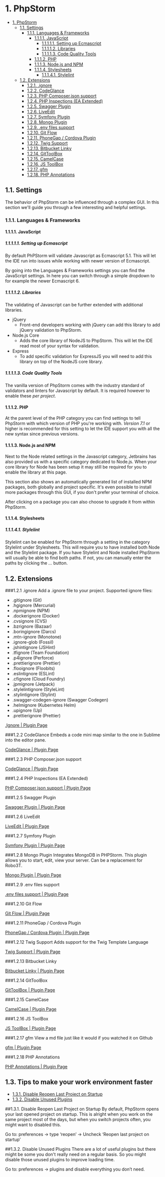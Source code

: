 # 1. PhpStorm

<!-- TOC -->

- [1. PhpStorm](#1-phpstorm)
    - [1.1. Settings](#11-settings)
        - [1.1.1. Languages & Frameworks](#111-languages--frameworks)
            - [1.1.1.1. JavaScript](#1111-javascript)
                - [1.1.1.1.1. Setting up Ecmascript](#11111-setting-up-ecmascript)
                - [1.1.1.1.2. Libraries](#11112-libraries)
                - [1.1.1.1.3. Code Quality Tools](#11113-code-quality-tools)
            - [1.1.1.2. PHP](#1112-php)
            - [1.1.1.3. Node.js and NPM](#1113-nodejs-and-npm)
            - [1.1.1.4. Stylesheets](#1114-stylesheets)
                - [1.1.1.4.1. Stylelint](#11141-stylelint)
    - [1.2. Extensions](#12-extensions)
        - [1.2.1. .ignore](#121-.ignore)
        - [1.2.2. CodeGlance](#122-CodeGlance)
        - [1.2.3. PHP Composer.json support](#123-PHP-Composer.json-support)
        - [1.2.4. PHP Inspections (EA Extended)](#124-PHP-Inspections-EA-Extended)
        - [1.2.5. Swagger Plugin](#125-Swagger-Plugin)
        - [1.2.6. LiveEdit](#126-LiveEdit)
        - [1.2.7. Symfony Plugin](#127-Symfony-Plugin)
        - [1.2.8. Mongo Plugin](#128-Mongo-Plugin)
        - [1.2.9. .env files support](#129-.env-files-support)
        - [1.2.10. Git Flow](#1210-Git-Flow)
        - [1.2.11. PhoneGap / Cordova Plugin](#1211-PhoneGap-Cordova-Plugin)
        - [1.2.12. Twig Support](#1212-Twig-Support)
        - [1.2.13. Bitbucket Linky](#1213-Bitbucket-Linky)
        - [1.2.14. GitToolBox](#1214-GitToolBox)
        - [1.2.15. CamelCase](#1216-CamelCase)
        - [1.2.16. JS ToolBox](#1217-JS-ToolBox)
        - [1.2.17. gfm](#1218-gfm)
        - [1.2.18. PHP Annotations](#1219-PHP-Annotations)

<!-- /TOC -->

## 1.1. Settings

The behavior of PhpStorm can be influenced through a complex GUI. In this section we'll guide you through a few interesting and helpful settings.

### 1.1.1. Languages & Frameworks

#### 1.1.1.1. JavaScript

##### 1.1.1.1.1. Setting up Ecmascript

By default PhPStorm will validate Javascript as Ecmascript 5.1. This will let the IDE run into issues while working with newer version of Ecmascript.

By going into the Languages & Frameworks settings you can find the JavaScript settings. In here you can switch through a simple dropdown to for example the newer Ecmascript 6.

##### 1.1.1.1.2. Libraries

The validating of Javascript can be further extended with additional libraries.

- jQuery
  - Front-end developers working with jQuery can add this library to add jQuery validation to PhpStorm.
- Node.js Core
  - Adds the core library of NodeJS to PhpStorm. This will let the IDE read most of your syntax for validation.
- Express
  - To add specific validation for ExpressJS you will need to add this library on top of the NodeJS core library.

##### 1.1.1.1.3. Code Quality Tools

The vanilla version of PhpStorm comes with the industry standard of validators and linters for Javascript by default. It is required however to enable these *per project*.

#### 1.1.1.2. PHP

At the parent level of the PHP category you can find settings to tell PhpStorm with which version of PHP you're working with. *Version 7.1* or higher is recommended for this setting to let the IDE support you with all the new syntax since previous versions.

#### 1.1.1.3. Node.js and NPM

Next to the Node related settings in the Javascript category, Jetbrains has also provided us with a specific category dedicated to Node.js. When your core library for Node has been setup it may still be required for you to enable the library at this page.

This section also shows an automatically generated list of installed NPM packages, both globally and project specific. It's even possible to install more packages through this GUI, if you don't prefer your terminal of choice.

After clicking on a package you can also choose to upgrade it from within PhpStorm.

#### 1.1.1.4. Stylesheets

##### 1.1.1.4.1. Stylelint

Stylelint can be enabled for PhpStorm through a setting in the category Stylelint under Stylesheets. This will require you to have installed both Node and the Stylelint package. If you have Stylelint and Node installed PhpStorm will usually be able to find both paths. If not, you can manually enter the paths by clicking the *...* button.

## 1.2. Extensions

###1.2.1 .ignore
Add a .ignore file to your project. 
Supported ignore files:
- .gitignore (Git)
- .hgignore (Mercurial)
- .npmignore (NPM)
- .dockerignore (Docker)
- .cvsignore (CVS)
- .bzrignore (Bazaar)
- .boringignore (Darcs)
- .mtn-ignore (Monotone)
- .ignore-glob (Fossil)
- .jshintignore (JSHint)
- .tfignore (Team Foundation)
- .p4ignore (Perforce)
- .prettierignore (Prettier)
- .flooignore (Floobits)
- .eslintignore (ESLint)
- .cfignore (Cloud Foundry)
- .jpmignore (Jetpack)
- .stylelintignore (StyleLint)
- .stylintignore (Stylint)
- .swagger-codegen-ignore (Swagger Codegen)
- .helmignore (Kubernetes Helm)
- .upignore (Up)
- .prettierignore (Prettier)

[.Ignore | Plugin Page](https://plugins.jetbrains.com/plugin/7495--ignore)

###1.2.2 CodeGlance
Embeds a code mini map similar to the one in Sublime into the editor pane. 

[CodeGlance | Plugin Page](https://plugins.jetbrains.com/plugin/7275-codeglance)

###1.2.3 PHP Composer.json support

[CodeGlance | Plugin Page](https://plugins.jetbrains.com/plugin/7631-php-composer-json-support)

###1.2.4 PHP Inspections (EA Extended)

[PHP Composer.json support | Plugin Page](https://plugins.jetbrains.com/plugin/7622-php-inspections-ea-extended-)

###1.2.5 Swagger Plugin

[Swagger Plugin | Plugin Page](https://plugins.jetbrains.com/plugin/8347-swagger-plugin)

###1.2.6 LiveEdit

[LiveEdit | Plugin Page](https://plugins.jetbrains.com/plugin/7007-liveedit)

###1.2.7 Symfony Plugin

[Symfony Plugin | Plugin Page](https://plugins.jetbrains.com/plugin/7219-symfony-plugin)

###1.2.8 Mongo Plugin
Integrates MongoDB in PHPStorm. This plugin allows you to start, edit, view your server.
Can be a replacement for Robo3T.

[Mongo Plugin | Plugin Page](https://plugins.jetbrains.com/plugin/7141-mongo-plugin)

###1.2.9 .env files support

[.env files support | Plugin Page](https://plugins.jetbrains.com/plugin/9525--env-files-support)

###1.2.10 Git Flow

[Git Flow | Plugin Page](https://plugins.jetbrains.com/plugin/7315-git-flow-integration)

###1.2.11 PhoneGap / Cordova Plugin

[PhoneGap / Cordova Plugin | Plugin Page](https://plugins.jetbrains.com/plugin/7436-phonegap-cordova-plugin)

###1.2.12 Twig Support
Adds support for the Twig Template Language

[Twig Support | Plugin Page](https://plugins.jetbrains.com/plugin/7303-twig-support)

###1.2.13 Bitbucket Linky

[Bitbucket Linky | Plugin Page](https://plugins.jetbrains.com/plugin/8015-bitbucket-linky)

###1.2.14 GitToolBox

[GitToolBox | Plugin Page](https://plugins.jetbrains.com/plugin/7499-gittoolbox)

###1.2.15 CamelCase

[CamelCase | Plugin Page](https://plugins.jetbrains.com/plugin/7160-camelcase)

###1.2.16 JS ToolBox

[JS ToolBox | Plugin Page](https://plugins.jetbrains.com/plugin/7353-js-toolbox)

###1.2.17 gfm
View a md file just like it would if you watched it on Github

[gfm | Plugin Page](https://plugins.jetbrains.com/plugin/7701-gfm)

###1.2.18 PHP Annotations

[PHP Annotations | Plugin Page](https://plugins.jetbrains.com/plugin/7320-php-annotations)

## 1.3. Tips to make your work environment faster
- [1.3.1. Disable Reopen Last Project on Startup](#131-Disable-Reopen-Last-Project-on-Startup)
- [1.3.2. Disable Unused Plugins](#132-Disable-Unused-Plugins)

##1.3.1. Disable Reopen Last Project on Startup
By default, PhpStorm opens your last opened project on startup. 
This is alright when you work on the same project most of the days, but when you switch projects often, you might want to disabled this.

Go to: preferences -> type ‘reopen’ -> Uncheck ‘Reopen last project on startup’

##1.3.2. Disable Unused Plugins
There are a lot of useful plugins but there might be some you don't really need on a regular basis.
So you might disable those unused plugins to improve loading time.

Go to: preferences -> plugins and disable everything you don’t need.